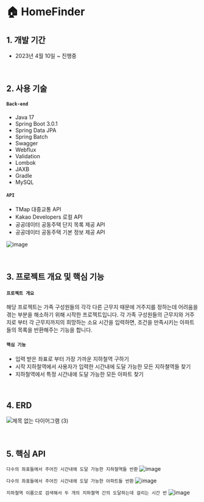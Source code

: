 # 🏠 HomeFinder

## 1. 개발 기간
- 2023년 4월 10일 ~ 진행중

</br>

## 2. 사용 기술
#### `Back-end`
  - Java 17
  - Spring Boot 3.0.1
  - Spring Data JPA
  - Spring Batch
  - Swagger
  - Webflux
  - Validation
  - Lombok
  - JAXB
  - Gradle
  - MySQL
#### `API`
  - TMap 대중교통 API
  - Kakao Developers 로컬 API
  - 공공데이터 공동주택 단지 목록 제공 API
  - 공공데이터 공동주택 기본 정보 제공 API

![image](https://github.com/k-ms1998/HomeFinder/assets/71029015/4bdbc386-43cf-490a-8588-f91f84a7bec9)


</br>

## 3. 프로젝트 개요 및 핵심 기능
#### `프로젝트 개요`
해당 프로젝트는 가족 구성원들의 각각 다른 근무지 때문에 거주지를 정하는데 어려움을 겪는 부분을 해소하기 위해 시작한 프로젝트입니다.
각 가족 구성원들의 근무지와 거주지로 부터 각 근무지까지의 희망하는 소요 시간을 입력하면, 조건을 만족시키는 아파트들의 목록을 반환해주는 기능을 합니다.

#### `핵심 기능`
  - 입력 받은 좌표로 부터 가장 가까운 지하철역 구하기
  - 시작 지하철역에서 사용자가 입력한 시간내에 도달 가능한 모든 지하쳘역들 찾기
  - 지하철역에서 특정 시간내에 도달 가능한 모든 아파트 찾기

</br>

## 4. ERD
 ![제목 없는 다이어그램 (3)](https://github.com/k-ms1998/HomeFinder/assets/71029015/132a221d-2e63-45f9-b699-71c30b7f8009)

<br>

## 5. 핵심 API
`다수의 좌표들에서 주어진 시간내에 도달 가능한 지하철역들 반환`
![image](https://github.com/k-ms1998/HomeFinder/assets/71029015/e3b4d1c7-3480-4039-9405-dcfd4123f0e0)

`다수의 좌표들에서 주어진 시간내에 도달 가능한 아파트들 반환`
![image](https://github.com/k-ms1998/HomeFinder/assets/71029015/115a9eea-eadb-416a-a997-f2905c03ca22)

`지하철역 이름으로 검색해서 두 개의 지하쳘역 간의 도달하는데 걸리는 시간 반`
![image](https://github.com/k-ms1998/HomeFinder/assets/71029015/6bf077cf-68ac-4024-a11d-471e95a63bcf)
